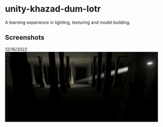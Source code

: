 # unity-khazad-dum-lotr
A learning experience in lighting, texturing and model building. 

## Screenshots

12/16/2022
![pic](./Assets/screenshots/pic01.png)

